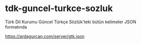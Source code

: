 # tdk-guncel-turkce-sozluk
Türk Dil Kurumu Güncel Türkçe Sözlük'teki bütün kelimeler JSON formatında

https://ardagurcan.com/server/gtk.json
